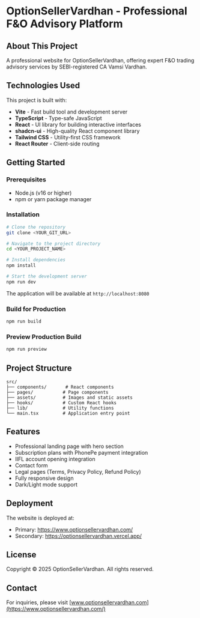 # OptionSellerVardhan - Professional F&O Advisory Platform

## About This Project

A professional website for OptionSellerVardhan, offering expert F&O trading advisory services by SEBI-registered CA Vamsi Vardhan.

## Technologies Used

This project is built with:

- **Vite** - Fast build tool and development server
- **TypeScript** - Type-safe JavaScript
- **React** - UI library for building interactive interfaces
- **shadcn-ui** - High-quality React component library
- **Tailwind CSS** - Utility-first CSS framework
- **React Router** - Client-side routing

## Getting Started

### Prerequisites

- Node.js (v16 or higher)
- npm or yarn package manager

### Installation

```sh
# Clone the repository
git clone <YOUR_GIT_URL>

# Navigate to the project directory
cd <YOUR_PROJECT_NAME>

# Install dependencies
npm install

# Start the development server
npm run dev
```

The application will be available at `http://localhost:8080`

### Build for Production

```sh
npm run build
```

### Preview Production Build

```sh
npm run preview
```

## Project Structure

```
src/
├── components/       # React components
├── pages/           # Page components
├── assets/          # Images and static assets
├── hooks/           # Custom React hooks
├── lib/             # Utility functions
└── main.tsx         # Application entry point
```

## Features

- Professional landing page with hero section
- Subscription plans with PhonePe payment integration
- IIFL account opening integration
- Contact form
- Legal pages (Terms, Privacy Policy, Refund Policy)
- Fully responsive design
- Dark/Light mode support

## Deployment

The website is deployed at:
- Primary: https://www.optionsellervardhan.com/
- Secondary: https://optionsellervardhan.vercel.app/

## License

Copyright © 2025 OptionSellerVardhan. All rights reserved.

## Contact

For inquiries, please visit [www.optionsellervardhan.com](https://www.optionsellervardhan.com/)
